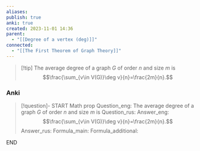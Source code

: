 ```yaml
---
aliases: 
publish: true
anki: true
created: 2023-11-01 14:36
parent:
  - "[[Degree of a vertex (deg)]]"
connected:
  - "[[The First Theorem of Graph Theory]]"
---
```

> [!tip] The average degree of a graph ${} G {}$ of order $n {}$ and size $m$ is
> $$\frac{\sum_{v\in V(G)}\deg v}{n}=\frac{2m}{n}.$$

### Anki
> [!question]-
START
Math prop
Question_eng: The average degree of a graph ${} G {}$ of order $n {}$ and size $m$ is
Question_rus: 
Answer_eng: $$\frac{\sum_{v\in V(G)}\deg v}{n}=\frac{2m}{n}.$$
Answer_rus: 
Formula_main: 
Formula_additional:
<!--ID: 1699170504197-->
END















